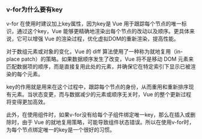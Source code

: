 ### v-for为什么要有key

v-for 在使用时建议加上key属性，因为key是 Vue 用于跟踪每个节点的唯一标识，通过这个key，Vue 能够更精确地渲染出每个节点的改动以及顺序。更具体来说，它可以增强 Vue 的渲染过程，优化虚拟DOM的重新渲染，提高性能。

对于数组元素或对象的变化，Vue 的 diff 算法使用了一种称为就地复用（in-place patch）的策略。如果数据顺序发生了改变，Vue 将不是移动 DOM 元素来匹配数据项的顺序，而是直接复用此处的元素，并确保它在特定索引下显示已被渲染的每个元素。

key的作用就是用来在这个过程中，跟踪每个节点的身份，从而重用和重新排序现有元素。当状态变更，而与数据减少的元素或顺序无关时，Vue 的整个更新过程将变得更加高效。

此外，在使用组件时，如果v-for没有给每个子组件绑定唯一key，那么在插入或删除时，由于 Vue 的就地复用策略，可能导致组件状态错误。所以在使用v-for时，为每个节点绑定唯一的key是一个很好的习惯。